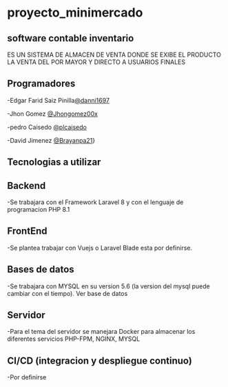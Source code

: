 # proyecto_minimercado
## software contable  inventario 
ES UN SISTEMA DE ALMACEN DE VENTA DONDE SE EXIBE EL PRODUCTO LA VENTA DEL POR MAYOR Y DIRECTO A USUARIOS FINALES 

## Programadores
-Edgar Farid Saiz Pinilla[@danni1697](http://github.com/danni1697)


-Jhon Gomez [@Jhongomez00x](https://github.com/Jhongomez00x)



-pedro Caisedo [@plcaisedo](https://github.com/@plcaisedo)



-David Jimenez [@Brayanpa21](https://github.com/@Brayanpa21)}


## Tecnologias a utilizar

## Backend
-Se trabajara con el Framework Laravel 8 y con el lenguaje de programacion PHP 8.1

## FrontEnd
-Se plantea trabajar con Vuejs o Laravel Blade esta por definirse.

## Bases de datos
-Se trabajara con MYSQL en su version 5.6 (la version del mysql puede cambiar con el tiempo). Ver base de datos

## Servidor
-Para el tema del servidor se manejara Docker para almacenar los diferentes servicios PHP-FPM, NGINX, MYSQL

## CI/CD (integracion y despliegue continuo)
-Por definirse


